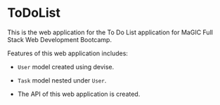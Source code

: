 # ToDoList

This is the web application for the To Do List application for MaGIC Full Stack Web Development Bootcamp.

Features of this web application includes:

* `User` model created using devise.

* `Task` model nested under `User`.

* The API of this web application is created.
